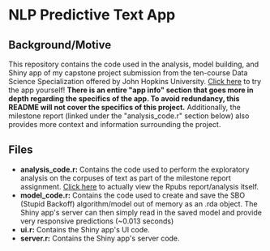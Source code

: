 # NLP Predictive Text App
## Background/Motive
This repository contains the code used in the analysis, model building, and Shiny app of my capstone project submission from the ten-course Data Science Specialization 
offered by John Hopkins University. [Click here](https://kenen.shinyapps.io/predictionApp/) to try the app yourself! **There is an entire "app info" section that goes more in depth regarding the specifics of the app.
To avoid redundancy, this README will not cover the specifics of this project.** Additionally, the milestone report (linked under the "analysis_code.r" section below) also provides more context and information surrounding
the project.

## Files
-  **analysis_code.r:** Contains the code used to perform the exploratory analysis on the corpuses of text as part of the milestone report assignment. [Click here](https://rpubs.com/KenenC/Milestone) to actually view
  the Rpubs report/analysis itself.
- **model_code.r:** Contains the code used to create and save the SBO (Stupid Backoff) algorithm/model out of memory as an .rda object. The Shiny app's server can then simply read in the saved model and provide very responsive
  predictions (~0.013 seconds)
- **ui.r:** Contains the Shiny app's UI code.
- **server.r:** Contains the Shiny app's server code.
